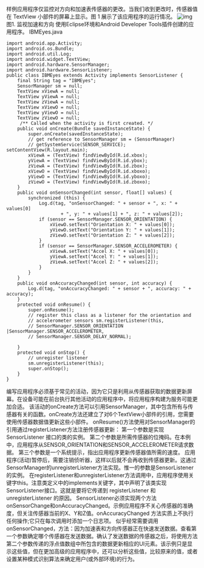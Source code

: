 样例应用程序仅监控对方向和加速表传感器的更改。当我们收到更改时，传感器值在 TextView 小部件的屏幕上显示。图 1 展示了该应用程序的运行情况。
![img](P)  
图1. 监视加速和方向
使用Eclipse环境和Android Developer Tools插件创建的应用程序。
IBMEyes.java
```  
import android.app.Activity;
import android.os.Bundle;
import android.util.Log;
import android.widget.TextView;
import android.hardware.SensorManager;
import android.hardware.SensorListener;
public class IBMEyes extends Activity implements SensorListener {
	final String tag = "IBMEyes";
	SensorManager sm = null;
	TextView xViewA = null;
	TextView yViewA = null;
	TextView zViewA = null;
	TextView xViewO = null;
	TextView yViewO = null;
	TextView zViewO = null;
	 /** Called when the activity is first created. */
	public void onCreate(Bundle savedInstanceState) {
		super.onCreate(savedInstanceState);
		// get reference to SensorManager sm = (SensorManager)
		// getSystemService(SENSOR_SERVICE); setContentView(R.layout.main);
		xViewA = (TextView) findViewById(R.id.xbox);
		yViewA = (TextView) findViewById(R.id.ybox);
		zViewA = (TextView) findViewById(R.id.zbox);
		xViewO = (TextView) findViewById(R.id.xboxo);
		yViewO = (TextView) findViewById(R.id.yboxo);
		zViewO = (TextView) findViewById(R.id.zboxo);
	}
	public void onSensorChanged(int sensor, float[] values) {
		synchronized (this) {
			Log.d(tag, "onSensorChanged: " + sensor + ", x: " + values[0]
					+ ", y: " + values[1] + ", z: " + values[2]);
			if (sensor == SensorManager.SENSOR_ORIENTATION) {
				xViewO.setText("Orientation X: " + values[0]);
				yViewO.setText("Orientation Y: " + values[1]);
				zViewO.setText("Orientation Z: " + values[2]);
			}
			if (sensor == SensorManager.SENSOR_ACCELEROMETER) {
				xViewA.setText("Accel X: " + values[0]);
				yViewA.setText("Accel Y: " + values[1]);
				zViewA.setText("Accel Z: " + values[2]);
			}
		}
	}
	public void onAccuracyChanged(int sensor, int accuracy) {
		Log.d(tag, "onAccuracyChanged: " + sensor + ", accuracy: " + accuracy);
	}
	protected void onResume() {
		super.onResume();
		// register this class as a listener for the orientation and
		// accelerometer sensors sm.registerListener(this,
		// SensorManager.SENSOR_ORIENTATION |SensorManager.SENSOR_ACCELEROMETER,
		// SensorManager.SENSOR_DELAY_NORMAL);

	}
	protected void onStop() {
		// unregister listener
		sm.unregisterListener(this);
		super.onStop();
	}
}
```
编写应用程序必须基于常见的活动，因为它只是利用从传感器获取的数据更新屏幕。在设备可能在前台执行其他活动的应用程序中，将应用程序构建为服务可能更加合适。
该活动的onCreate方法可以引用SensorManager，其中包含所有与传感器有关的函数。onCreate方法还建立了对6个TextView小部件的引用，您需要使用传感器数据值更新这些小部件。
onResume()方法使用对SensorManager的引用通过registerListener方法注册传感器更新：
第一个参数是实现 SensorListener 接口的类的实例。
第二个参数是所需传感器的位掩码。在本例中，应用程序从SENSOR_ORIENTATION和SENSOR_ACCELEROMETER请求数据。
第三个参数是一个系统提示，指出应用程序更新传感器值所需的速度。
应用程序(活动)暂停后，需要注销侦听器，这样以后就不会再收到传感器更新。这通过SensorManager的unregisterListener方法实现。惟一的参数是SensorListener的实例。
在registerListener和unregisterListener方法调用中，应用程序使用关键字this。注意类定义中的implements关键字，其中声明了该类实现SensorListener接口。这就是要将它传递到 registerListener 和 unregisterListener 的原因。
SensorListener必须实现两个方法onSensorChange和onAccuracyChanged。示例应用程序不关心传感器的准确度，但关注传感器当前的X、Y和Z值。onAccuracyChanged 方法实质上不执行任何操作;它只在每次调用时添加一个日志项。
似乎经常需要调用onSensorChanged，方法：因为加速表和方向传感器正在快速发送数据。查看第一个参数确定哪个传感器在发送数据。确认了发送数据的传感器之后，将使用方法第二个参数传递的浮点值数组中所包含的数据更新相应的UI元素。该示例只是显示这些值，但在更加高级的应用程序中，还可以分析这些值，比较原来的值，或者设置某种模式识别算法来确定用户(或外部环境)的行为。 